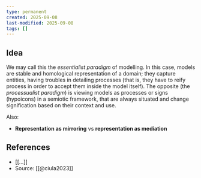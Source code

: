 ```yaml
---
type: permanent
created: 2025-09-08
last-modified: 2025-09-08
tags: []
---
```

## Idea

We may call this the *essentialist paradigm* of modelling. In this case, models are stable and homological representation of a domain; they capture entities, having troubles in detailing processes (that is, they have to reify process in order to accept them inside the model itself).
The opposite (the *processualist paradigm*) is viewing models as processes or signs (hypoicons) in a semiotic framework, that are always situated and change signification based on their context and use.

Also:

- **Representation as mirroring** vs **representation as mediation**

## References
- [[...]]
- Source: [[@ciula2023]]